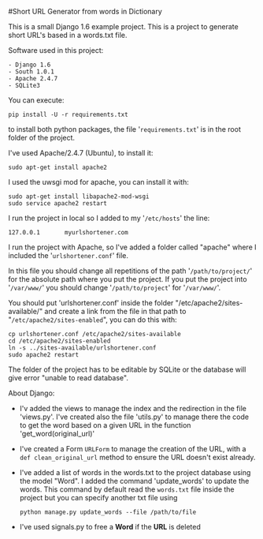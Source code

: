 #Short URL Generator from words in Dictionary

This is a small Django 1.6 example project. This is a project to generate short URL's based in a words.txt file. 

Software used in this project:

    - Django 1.6
    - South 1.0.1
    - Apache 2.4.7
    - SQLite3

You can execute:

    pip install -U -r requirements.txt

to install both python packages, the file '`requirements.txt`' is in the root folder of the project.

I've used Apache/2.4.7 (Ubuntu), to install it:

    sudo apt-get install apache2

I used the uwsgi mod for apache, you can install it with:

    sudo apt-get install libapache2-mod-wsgi
    sudo service apache2 restart

I run the project in local so I added to my '`/etc/hosts`' the line:

    127.0.0.1       myurlshortener.com


I run the project with Apache, so I've added a folder called "apache" where I included the '`urlshortener.conf`' file.

In this file you should change all repetitions of the path '`/path/to/project/`' for the absolute path where you put the project. If you put the project into '`/var/www/`' you should change '`/path/to/project`' for '`/var/www/`'.

You should put 'urlshortener.conf' inside the folder "/etc/apache2/sites-available/" and create a link from the file in that path to "`/etc/apache2/sites-enabled`", you can do this with:

    cp urlshortener.conf /etc/apache2/sites-available
    cd /etc/apache2/sites-enabled
    ln -s ../sites-available/urlshortener.conf
    sudo apache2 restart


The folder of the project has to be editable by SQLite or the database will give error "unable to read database".



About Django:

- I'v added the views to manage the index and the redirection in the file 'views.py'. I've created also the file 'utils.py' to manage there the code to get the word based on a given URL in the function 'get_word(original_url)'

- I've created a Form `URLForm` to manage the creation of the URL, with a `def clean_original_url` method to ensure the URL doesn't exist already.

- I've added a list of words in the words.txt to the project database using the model "Word". I added the command 'update_words' to update the words. This command by default read the `words.txt` file inside the project but you can specify another txt file using 

    `python manage.py update_words --file /path/to/file`


- I've used signals.py to free a **Word** if the **URL** is deleted
